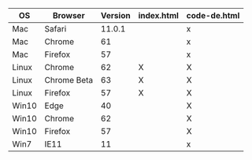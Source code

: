 OS    | Browser      | Version | index.html | code-de.html
----- | ------------ | ------- | ---------- | ------------
Mac   | Safari       | 11.0.1  |            | x
Mac   | Chrome       | 61      |            | x
Mac   | Firefox      | 57      |            | x
Linux | Chrome       | 62      | X          | X
Linux | Chrome Beta  | 63      | X          | X
Linux | Firefox      | 57      | X          | X
Win10 | Edge         | 40      |            | X
Win10 | Chrome       | 62      |            | X
Win10 | Firefox      | 57      |            | X
Win7  | IE11         | 11      |            | x
